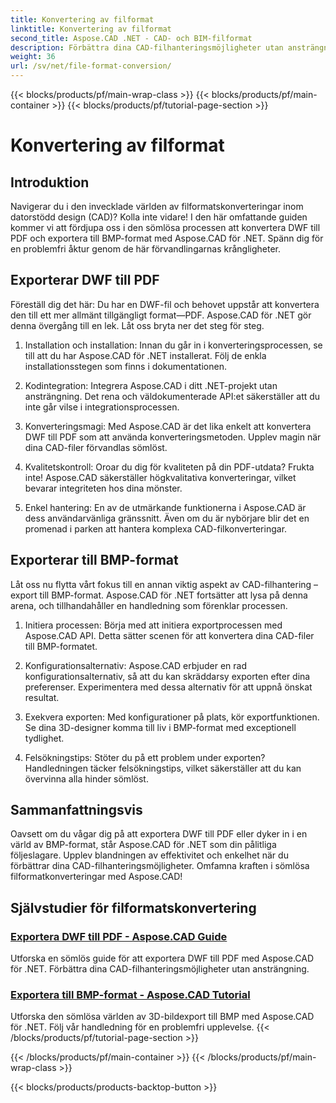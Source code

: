 ```yaml
---
title: Konvertering av filformat
linktitle: Konvertering av filformat
second_title: Aspose.CAD .NET - CAD- och BIM-filformat
description: Förbättra dina CAD-filhanteringsmöjligheter utan ansträngning med Aspose.CAD för .NET. Utforska självstudier om att exportera DWF till PDF och 3D-bildexport till BMP-format.
weight: 36
url: /sv/net/file-format-conversion/
---
```


{{< blocks/products/pf/main-wrap-class >}}
{{< blocks/products/pf/main-container >}}
{{< blocks/products/pf/tutorial-page-section >}}

# Konvertering av filformat


## Introduktion

Navigerar du i den invecklade världen av filformatskonverteringar inom datorstödd design (CAD)? Kolla inte vidare! I den här omfattande guiden kommer vi att fördjupa oss i den sömlösa processen att konvertera DWF till PDF och exportera till BMP-format med Aspose.CAD för .NET. Spänn dig för en problemfri åktur genom de här förvandlingarnas krångligheter.

## Exporterar DWF till PDF

Föreställ dig det här: Du har en DWF-fil och behovet uppstår att konvertera den till ett mer allmänt tillgängligt format—PDF. Aspose.CAD för .NET gör denna övergång till en lek. Låt oss bryta ner det steg för steg.

1. Installation och installation: Innan du går in i konverteringsprocessen, se till att du har Aspose.CAD för .NET installerat. Följ de enkla installationsstegen som finns i dokumentationen.

2. Kodintegration: Integrera Aspose.CAD i ditt .NET-projekt utan ansträngning. Det rena och väldokumenterade API:et säkerställer att du inte går vilse i integrationsprocessen.

3. Konverteringsmagi: Med Aspose.CAD är det lika enkelt att konvertera DWF till PDF som att använda konverteringsmetoden. Upplev magin när dina CAD-filer förvandlas sömlöst.

4. Kvalitetskontroll: Oroar du dig för kvaliteten på din PDF-utdata? Frukta inte! Aspose.CAD säkerställer högkvalitativa konverteringar, vilket bevarar integriteten hos dina mönster.

5. Enkel hantering: En av de utmärkande funktionerna i Aspose.CAD är dess användarvänliga gränssnitt. Även om du är nybörjare blir det en promenad i parken att hantera komplexa CAD-filkonverteringar.

## Exporterar till BMP-format

Låt oss nu flytta vårt fokus till en annan viktig aspekt av CAD-filhantering – export till BMP-format. Aspose.CAD för .NET fortsätter att lysa på denna arena, och tillhandahåller en handledning som förenklar processen.

1. Initiera processen: Börja med att initiera exportprocessen med Aspose.CAD API. Detta sätter scenen för att konvertera dina CAD-filer till BMP-formatet.

2. Konfigurationsalternativ: Aspose.CAD erbjuder en rad konfigurationsalternativ, så att du kan skräddarsy exporten efter dina preferenser. Experimentera med dessa alternativ för att uppnå önskat resultat.

3. Exekvera exporten: Med konfigurationer på plats, kör exportfunktionen. Se dina 3D-designer komma till liv i BMP-format med exceptionell tydlighet.

4. Felsökningstips: Stöter du på ett problem under exporten? Handledningen täcker felsökningstips, vilket säkerställer att du kan övervinna alla hinder sömlöst.

## Sammanfattningsvis

Oavsett om du vågar dig på att exportera DWF till PDF eller dyker in i en värld av BMP-format, står Aspose.CAD för .NET som din pålitliga följeslagare. Upplev blandningen av effektivitet och enkelhet när du förbättrar dina CAD-filhanteringsmöjligheter. Omfamna kraften i sömlösa filformatkonverteringar med Aspose.CAD!
## Självstudier för filformatskonvertering
### [Exportera DWF till PDF - Aspose.CAD Guide](./exporting-dwf-to-pdf/)
Utforska en sömlös guide för att exportera DWF till PDF med Aspose.CAD för .NET. Förbättra dina CAD-filhanteringsmöjligheter utan ansträngning.
### [Exportera till BMP-format - Aspose.CAD Tutorial](./exporting-to-bmp-format/)
Utforska den sömlösa världen av 3D-bildexport till BMP med Aspose.CAD för .NET. Följ vår handledning för en problemfri upplevelse.
{{< /blocks/products/pf/tutorial-page-section >}}

{{< /blocks/products/pf/main-container >}}
{{< /blocks/products/pf/main-wrap-class >}}

{{< blocks/products/products-backtop-button >}}
